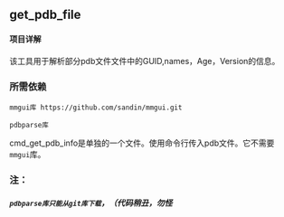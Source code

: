 ## get_pdb_file

#### 项目详解

该工具用于解析部分pdb文件文件中的GUID,names，Age，Version的信息。

### 所需依赖

`mmgui库 https://github.com/sandin/mmgui.git`

`pdbparse库`

cmd_get_pdb_info是单独的一个文件。使用命令行传入pdb文件。它不需要`mmgui`库。

### 注：

##### `pdbparse库只能从git库下载`，（代码稍丑，勿怪

